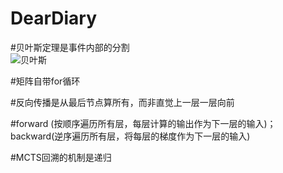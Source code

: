 # DearDiary  

#贝叶斯定理是事件内部的分割  
![贝叶斯](https://github.com/JohanSunBanana/DearDiary/assets/128943809/bf3ccfa3-e025-4564-8d60-b1a865537fff)

#矩阵自带for循环  

#反向传播是从最后节点算所有，而非直觉上一层一层向前  

#forward (按顺序遍历所有层，每层计算的输出作为下一层的输入)；backward(逆序遍历所有层，将每层的梯度作为下一层的输入)  

#MCTS回溯的机制是递归  


